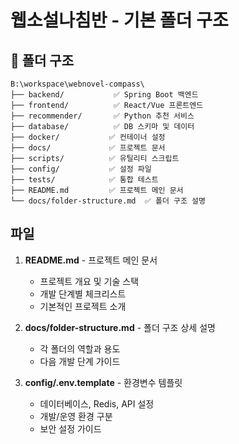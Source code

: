 # 웹소설나침반 - 기본 폴더 구조

## 📂 폴더 구조

```
B:\workspace\webnovel-compass\
├── backend/           ✅ Spring Boot 백엔드
├── frontend/          ✅ React/Vue 프론트엔드  
├── recommender/       ✅ Python 추천 서비스
├── database/          ✅ DB 스키마 및 데이터
├── docker/           ✅ 컨테이너 설정
├── docs/             ✅ 프로젝트 문서
├── scripts/          ✅ 유틸리티 스크립트
├── config/           ✅ 설정 파일
├── tests/            ✅ 통합 테스트
├── README.md         ✅ 프로젝트 메인 문서
└── docs/folder-structure.md  ✅ 폴더 구조 설명
```

## 파일

1. **README.md** - 프로젝트 메인 문서
   - 프로젝트 개요 및 기술 스택
   - 개발 단계별 체크리스트
   - 기본적인 프로젝트 소개

2. **docs/folder-structure.md** - 폴더 구조 상세 설명
   - 각 폴더의 역할과 용도
   - 다음 개발 단계 가이드

3. **config/.env.template** - 환경변수 템플릿
   - 데이터베이스, Redis, API 설정
   - 개발/운영 환경 구분
   - 보안 설정 가이드
